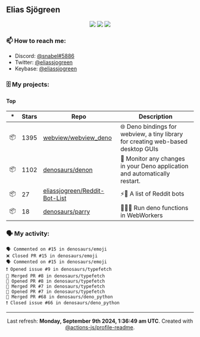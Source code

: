 ## Elias Sjögreen

<p align="center">
  <img src="https://img.shields.io/badge/🎂-dec. 2003-success" />
  <img src="https://img.shields.io/badge/🌎-Stockholm-informational" />
  <img src="https://img.shields.io/badge/👦-He/Him-informational" />
</p>

### 📫 How to reach me:

- Discord: [@snabel#5886](https://discord.com/users/267978757799673866)
- Twitter: [@eliassjogreen](https://twitter.com/eliassjogreen)
- Keybase: [@eliassjogreen](https://keybase.io/eliassjogreen)

### 🗄 My projects:

#### Top
|*|Stars|Repo|Description|
|---|---|---|---|
| 📦 | 1395 | [webview/webview_deno](https://github.com/webview/webview_deno) | 🌐 Deno bindings for webview, a tiny library for creating web-based desktop GUIs |
| 📦 | 1102 | [denosaurs/denon](https://github.com/denosaurs/denon) | 👀 Monitor any changes in your Deno application and automatically restart. |
| 📦 | 27 | [eliassjogreen/Reddit-Bot-List](https://github.com/eliassjogreen/Reddit-Bot-List) | ⚡️🤖 A list of Reddit bots |
| 📦 | 18 | [denosaurs/parry](https://github.com/denosaurs/parry) | 👷🏽‍♂️ Run deno functions in WebWorkers |

### 🗣 My activity:

```
🗣 Commented on #15 in denosaurs/emoji
❌ Closed PR #15 in denosaurs/emoji
🗣 Commented on #15 in denosaurs/emoji
❗️ Opened issue #9 in denosaurs/typefetch
🎉 Merged PR #8 in denosaurs/typefetch
💪 Opened PR #8 in denosaurs/typefetch
🎉 Merged PR #7 in denosaurs/typefetch
💪 Opened PR #7 in denosaurs/typefetch
🎉 Merged PR #68 in denosaurs/deno_python
❗️ Closed issue #66 in denosaurs/deno_python
```

------------
<p align="center">Last refresh: <b>Monday, September 9th 2024, 1:36:49 am UTC</b>. Created with <a href=https://github.com/marketplace/actions/profile-readme>@actions-js/profile-readme</a>.</p>
